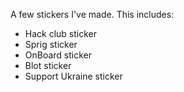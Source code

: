 A few stickers I've made.
This includes:
- Hack club sticker
- Sprig sticker
- OnBoard sticker
- Blot sticker
- Support Ukraine sticker
